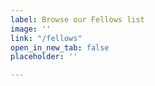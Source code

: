 ```yaml
---
label: Browse our Fellows list
image: ''
link: "/fellows"
open_in_new_tab: false
placeholder: ''

---
```

